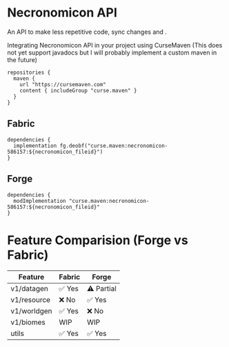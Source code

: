# Necronomicon API
An API to make less repetitive code, sync changes and .


Integrating Necronomicon API in your project using CurseMaven (This does not yet support javadocs but I will probably implement a custom maven in the future)

```
repositories { 
  maven { 
    url "https://cursemaven.com" 
    content { includeGroup "curse.maven" } 
  } 
}
```

## Fabric
```
dependencies { 
  implementation fg.deobf("curse.maven:necronomicon-586157:${necronomicon_fileid}") 
}
```

## Forge

```
dependencies { 
  modImplementation "curse.maven:necronomicon-586157:${necronomicon_fileid}"
}
```


# Feature Comparision (Forge vs Fabric)

| Feature           | Fabric | Forge  |
|-------------------|--------|--------|
| v1/datagen        | ✅ Yes| ⚠️ Partial|
| v1/resource       | ❌ No | ✅ Yes|
| v1/worldgen       | ✅ Yes| ❌ No |
| v1/biomes         | WIP   |  WIP   |
| utils             | ✅ Yes| ✅ Yes|
